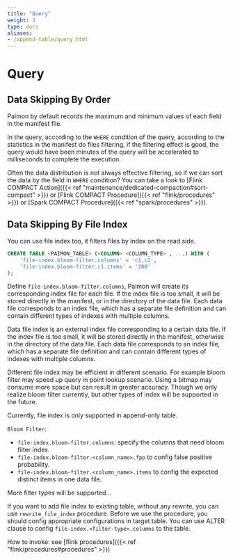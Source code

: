 ```yaml
---
title: "Query"
weight: 3
type: docs
aliases:
- /append-table/query.html
---
```

<!--
Licensed to the Apache Software Foundation (ASF) under one
or more contributor license agreements.  See the NOTICE file
distributed with this work for additional information
regarding copyright ownership.  The ASF licenses this file
to you under the Apache License, Version 2.0 (the
"License"); you may not use this file except in compliance
with the License.  You may obtain a copy of the License at

  http://www.apache.org/licenses/LICENSE-2.0

Unless required by applicable law or agreed to in writing,
software distributed under the License is distributed on an
"AS IS" BASIS, WITHOUT WARRANTIES OR CONDITIONS OF ANY
KIND, either express or implied.  See the License for the
specific language governing permissions and limitations
under the License.
-->

# Query

## Data Skipping By Order

Paimon by default records the maximum and minimum values of each field in the manifest file.

In the query, according to the `WHERE` condition of the query, according to the statistics in the manifest do files
filtering, if the filtering effect is good, the query would have been minutes of the query will be accelerated to
milliseconds to complete the execution.

Often the data distribution is not always effective filtering, so if we can sort the data by the field in `WHERE` condition?
You can take a look to [Flink COMPACT Action]({{< ref "maintenance/dedicated-compaction#sort-compact" >}}) or
[Flink COMPACT Procedure]({{< ref "flink/procedures" >}}) or [Spark COMPACT Procedure]({{< ref "spark/procedures" >}}).

## Data Skipping By File Index

You can use file index too, it filters files by index on the read side.

```sql
CREATE TABLE <PAIMON_TABLE> (<COLUMN> <COLUMN_TYPE> , ...) WITH (
    'file-index.bloom-filter.columns' = 'c1,c2',
    'file-index.bloom-filter.c1.items' = '200'
);
```

Define `file-index.bloom-filter.columns`, Paimon will create its corresponding index file for each file. If the index
file is too small, it will be stored directly in the manifest, or in the directory of the data file. Each data file
corresponds to an index file, which has a separate file definition and can contain different types of indexes with
multiple columns.

Data file index is an external index file corresponding to a certain data file. If the index file is too small, it will
be stored directly in the manifest, otherwise in the directory of the data file. Each data file corresponds to an index file,
which has a separate file definition and can contain different types of indexes with multiple columns.

Different file index may be efficient in different scenario. For example bloom filter may speed up query in point lookup
scenario. Using a bitmap may consume more space but can result in greater accuracy. Though we only realize bloom filter
currently, but other types of index will be supported in the future.

Currently, file index is only supported in append-only table.

`Bloom Filter`:
* `file-index.bloom-filter.columns`: specify the columns that need bloom filter index.
* `file-index.bloom-filter.<column_name>.fpp` to config false positive probability.
* `file-index.bloom-filter.<column_name>.items` to config the expected distinct items in one data file.

More filter types will be supported...

If you want to add file index to existing table, without any rewrite, you can use `rewrite_file_index` procedure. Before
we use the procedure, you should config appropriate configurations in target table. You can use ALTER clause to config
`file-index.<filter-type>.columns` to the table.

How to invoke: see [flink procedures]({{< ref "flink/procedures#procedures" >}}) 
